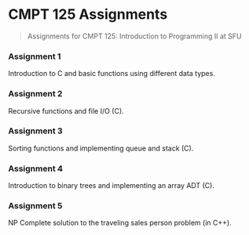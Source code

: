 # CMPT 125 Assignments
> Assignments for CMPT 125: Introduction to Programming II at SFU 

### Assignment 1
Introduction to C and basic functions using different data types. 

### Assignment 2
Recursive functions and file I/O (C).

### Assignment 3
Sorting functions and implementing queue and stack (C).

### Assignment 4
Introduction to binary trees and implementing an array ADT (C).

### Assignment 5
NP Complete solution to the traveling sales person problem (in C++).